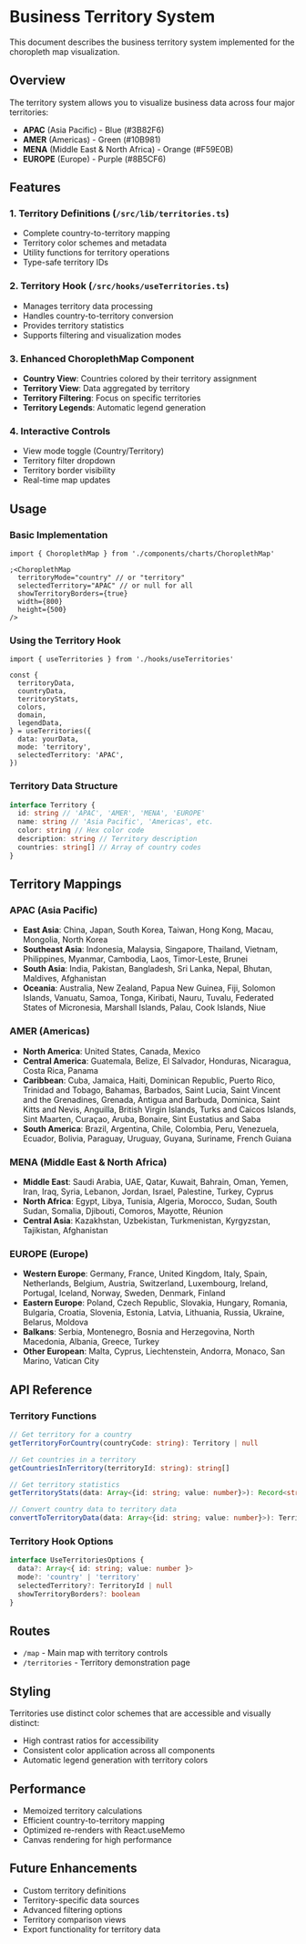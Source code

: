 # Business Territory System

This document describes the business territory system implemented for the choropleth map visualization.

## Overview

The territory system allows you to visualize business data across four major territories:

- **APAC** (Asia Pacific) - Blue (#3B82F6)
- **AMER** (Americas) - Green (#10B981)
- **MENA** (Middle East & North Africa) - Orange (#F59E0B)
- **EUROPE** (Europe) - Purple (#8B5CF6)

## Features

### 1. Territory Definitions (`/src/lib/territories.ts`)

- Complete country-to-territory mapping
- Territory color schemes and metadata
- Utility functions for territory operations
- Type-safe territory IDs

### 2. Territory Hook (`/src/hooks/useTerritories.ts`)

- Manages territory data processing
- Handles country-to-territory conversion
- Provides territory statistics
- Supports filtering and visualization modes

### 3. Enhanced ChoroplethMap Component

- **Country View**: Countries colored by their territory assignment
- **Territory View**: Data aggregated by territory
- **Territory Filtering**: Focus on specific territories
- **Territory Legends**: Automatic legend generation

### 4. Interactive Controls

- View mode toggle (Country/Territory)
- Territory filter dropdown
- Territory border visibility
- Real-time map updates

## Usage

### Basic Implementation

```tsx
import { ChoroplethMap } from './components/charts/ChoroplethMap'

;<ChoroplethMap
  territoryMode="country" // or "territory"
  selectedTerritory="APAC" // or null for all
  showTerritoryBorders={true}
  width={800}
  height={500}
/>
```

### Using the Territory Hook

```tsx
import { useTerritories } from './hooks/useTerritories'

const {
  territoryData,
  countryData,
  territoryStats,
  colors,
  domain,
  legendData,
} = useTerritories({
  data: yourData,
  mode: 'territory',
  selectedTerritory: 'APAC',
})
```

### Territory Data Structure

```typescript
interface Territory {
  id: string // 'APAC', 'AMER', 'MENA', 'EUROPE'
  name: string // 'Asia Pacific', 'Americas', etc.
  color: string // Hex color code
  description: string // Territory description
  countries: string[] // Array of country codes
}
```

## Territory Mappings

### APAC (Asia Pacific)

- **East Asia**: China, Japan, South Korea, Taiwan, Hong Kong, Macau, Mongolia, North Korea
- **Southeast Asia**: Indonesia, Malaysia, Singapore, Thailand, Vietnam, Philippines, Myanmar, Cambodia, Laos, Timor-Leste, Brunei
- **South Asia**: India, Pakistan, Bangladesh, Sri Lanka, Nepal, Bhutan, Maldives, Afghanistan
- **Oceania**: Australia, New Zealand, Papua New Guinea, Fiji, Solomon Islands, Vanuatu, Samoa, Tonga, Kiribati, Nauru, Tuvalu, Federated States of Micronesia, Marshall Islands, Palau, Cook Islands, Niue

### AMER (Americas)

- **North America**: United States, Canada, Mexico
- **Central America**: Guatemala, Belize, El Salvador, Honduras, Nicaragua, Costa Rica, Panama
- **Caribbean**: Cuba, Jamaica, Haiti, Dominican Republic, Puerto Rico, Trinidad and Tobago, Bahamas, Barbados, Saint Lucia, Saint Vincent and the Grenadines, Grenada, Antigua and Barbuda, Dominica, Saint Kitts and Nevis, Anguilla, British Virgin Islands, Turks and Caicos Islands, Sint Maarten, Curaçao, Aruba, Bonaire, Sint Eustatius and Saba
- **South America**: Brazil, Argentina, Chile, Colombia, Peru, Venezuela, Ecuador, Bolivia, Paraguay, Uruguay, Guyana, Suriname, French Guiana

### MENA (Middle East & North Africa)

- **Middle East**: Saudi Arabia, UAE, Qatar, Kuwait, Bahrain, Oman, Yemen, Iran, Iraq, Syria, Lebanon, Jordan, Israel, Palestine, Turkey, Cyprus
- **North Africa**: Egypt, Libya, Tunisia, Algeria, Morocco, Sudan, South Sudan, Somalia, Djibouti, Comoros, Mayotte, Réunion
- **Central Asia**: Kazakhstan, Uzbekistan, Turkmenistan, Kyrgyzstan, Tajikistan, Afghanistan

### EUROPE (Europe)

- **Western Europe**: Germany, France, United Kingdom, Italy, Spain, Netherlands, Belgium, Austria, Switzerland, Luxembourg, Ireland, Portugal, Iceland, Norway, Sweden, Denmark, Finland
- **Eastern Europe**: Poland, Czech Republic, Slovakia, Hungary, Romania, Bulgaria, Croatia, Slovenia, Estonia, Latvia, Lithuania, Russia, Ukraine, Belarus, Moldova
- **Balkans**: Serbia, Montenegro, Bosnia and Herzegovina, North Macedonia, Albania, Greece, Turkey
- **Other European**: Malta, Cyprus, Liechtenstein, Andorra, Monaco, San Marino, Vatican City

## API Reference

### Territory Functions

```typescript
// Get territory for a country
getTerritoryForCountry(countryCode: string): Territory | null

// Get countries in a territory
getCountriesInTerritory(territoryId: string): string[]

// Get territory statistics
getTerritoryStats(data: Array<{id: string; value: number}>): Record<string, TerritoryStats>

// Convert country data to territory data
convertToTerritoryData(data: Array<{id: string; value: number}>): TerritoryData[]
```

### Territory Hook Options

```typescript
interface UseTerritoriesOptions {
  data?: Array<{ id: string; value: number }>
  mode?: 'country' | 'territory'
  selectedTerritory?: TerritoryId | null
  showTerritoryBorders?: boolean
}
```

## Routes

- `/map` - Main map with territory controls
- `/territories` - Territory demonstration page

## Styling

Territories use distinct color schemes that are accessible and visually distinct:

- High contrast ratios for accessibility
- Consistent color application across all components
- Automatic legend generation with territory colors

## Performance

- Memoized territory calculations
- Efficient country-to-territory mapping
- Optimized re-renders with React.useMemo
- Canvas rendering for high performance

## Future Enhancements

- Custom territory definitions
- Territory-specific data sources
- Advanced filtering options
- Territory comparison views
- Export functionality for territory data
